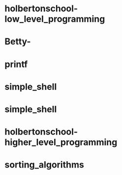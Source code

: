 # holbertonschool-low_level_programming
# Betty-
# printf
# simple_shell
# simple_shell
# holbertonschool-higher_level_programming
# sorting_algorithms
